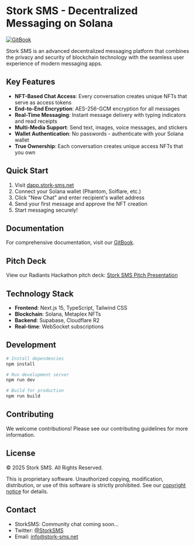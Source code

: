 # Stork SMS - Decentralized Messaging on Solana

[![GitBook](https://img.shields.io/static/v1?message=Documented%20on%20GitBook&logo=gitbook&logoColor=ffffff&label=%20&labelColor=5c5c5c&color=3F89A1)](https://www.gitbook.com/preview?utm_source=gitbook_readme_badge&utm_medium=organic&utm_campaign=preview_documentation&utm_content=link)

Stork SMS is an advanced decentralized messaging platform that combines the privacy and security of blockchain technology with the seamless user experience of modern messaging apps.

## Key Features

- **NFT-Based Chat Access**: Every conversation creates unique NFTs that serve as access tokens
- **End-to-End Encryption**: AES-256-GCM encryption for all messages
- **Real-Time Messaging**: Instant message delivery with typing indicators and read receipts
- **Multi-Media Support**: Send text, images, voice messages, and stickers
- **Wallet Authentication**: No passwords - authenticate with your Solana wallet
- **True Ownership**: Each conversation creates unique access NFTs that you own

## Quick Start

1. Visit [dapp.stork-sms.net](https://dapp.stork-sms.net)
2. Connect your Solana wallet (Phantom, Solflare, etc.)
3. Click "New Chat" and enter recipient's wallet address
4. Send your first message and approve the NFT creation
5. Start messaging securely!

## Documentation

For comprehensive documentation, visit our [GitBook](https://www.gitbook.com/preview).

## Pitch Deck

View our Radiants Hackathon pitch deck: [Stork SMS Pitch Presentation](https://www.figma.com/proto/Mk7qspvEozyspinHUzVLaA/Stork-Live?node-id=0-1&t=L8dXrzuapof5z7N0-1&scaling=scale-down-width)

## Technology Stack

- **Frontend**: Next.js 15, TypeScript, Tailwind CSS
- **Blockchain**: Solana, Metaplex NFTs
- **Backend**: Supabase, Cloudflare R2
- **Real-time**: WebSocket subscriptions

## Development

```bash
# Install dependencies
npm install

# Run development server
npm run dev

# Build for production
npm run build
```


## Contributing

We welcome contributions! Please see our contributing guidelines for more information.

## License

© 2025 Stork SMS. All Rights Reserved.

This is proprietary software. Unauthorized copying, modification, distribution, or use of this software is strictly prohibited. See our [copyright notice](https://dapp.stork-sms.net/copyright) for details.

## Contact

- StorkSMS: Community chat coming soon...
- Twitter: [@StorkSMS](https://twitter.com/storksms)
- Email: info@stork-sms.net